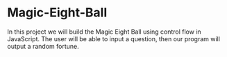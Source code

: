 # Magic-Eight-Ball
In this project we will build the Magic Eight Ball using control flow in JavaScript. 
The user will be able to input a question, then our program will output a random fortune.
